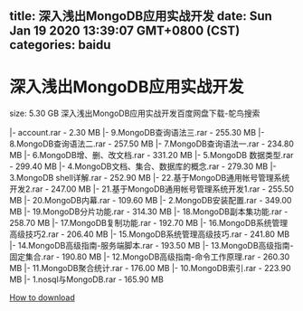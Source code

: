 
title: 深入浅出MongoDB应用实战开发
date: Sun Jan 19 2020 13:39:07 GMT+0800 (CST)    
categories: baidu
---

# 深入浅出MongoDB应用实战开发
size: 5.30 GB
 深入浅出MongoDB应用实战开发百度网盘下载-鸵鸟搜索
 
|- account.rar - 2.30 MB
|- 9.MongoDB查询语法三.rar - 255.30 MB
|- 8.MongoDB查询语法二.rar - 257.50 MB
|- 7.MongoDB查询语法一.rar - 234.80 MB
|- 6.MongoDB增、删、改文档.rar - 331.20 MB
|- 5.MongoDB 数据类型.rar - 299.40 MB
|- 4.MongoDB文档、集合、数据库的概念.rar - 279.30 MB
|- 3.MongoDB shell详解.rar - 252.90 MB
|- 22.基于MongoDB通用帐号管理系统开发2.rar - 247.00 MB
|- 21.基于MongoDB通用帐号管理系统开发1.rar - 255.50 MB
|- 20.MongoDB内幕.rar - 109.60 MB
|- 2.MongoDB安装配置.rar - 349.00 MB
|- 19.MongoDB分片功能.rar - 314.30 MB
|- 18.MongoDB副本集功能.rar - 258.70 MB
|- 17.MongoDB复制功能.rar - 192.70 MB
|- 16.MongoDB系统管理高级技巧2.rar - 206.40 MB
|- 15.MongoDB系统管理高级技巧.rar - 241.80 MB
|- 14.MongoDB高级指南-服务端脚本.rar - 193.50 MB
|- 13.MongoDB高级指南-固定集合.rar - 190.80 MB
|- 12.MongoDB高级指南-命令工作原理.rar - 260.30 MB
|- 11.MongoDB聚合统计.rar - 176.00 MB
|- 10.MongoDB索引.rar - 223.90 MB
|- 1.nosql与MongoDB.rar - 165.90 MB

[How to download](https://bpcam.bemobtrk.com/go/2ceec3aa-1ca2-46d6-b9ff-aaa5c184517c?jno=4013)